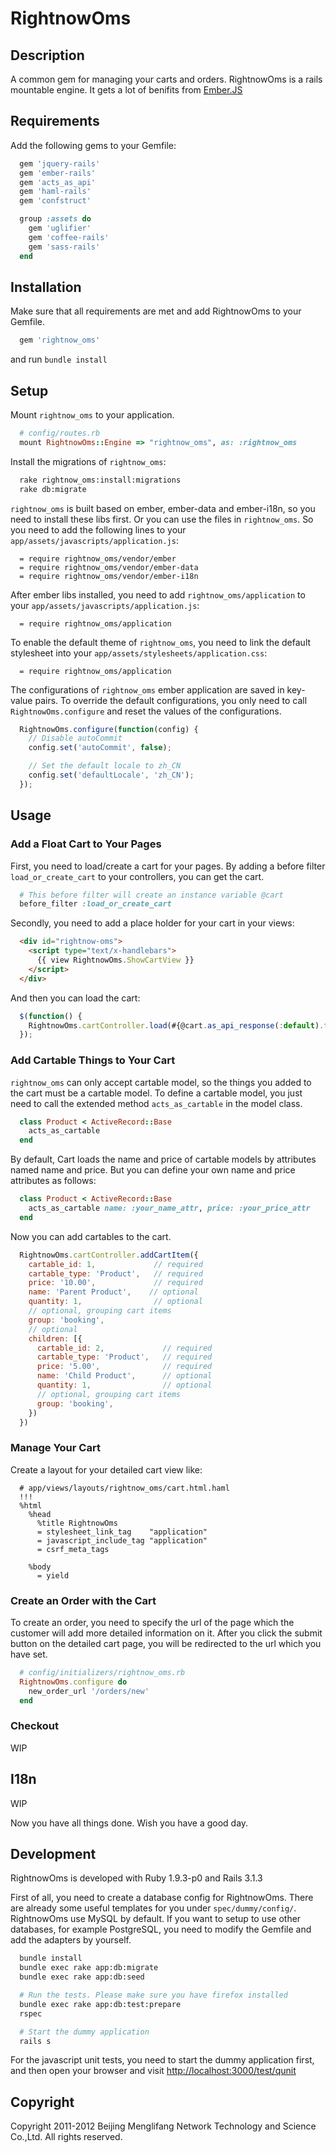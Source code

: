# RightnowOms

## Description

A common gem for managing your carts and orders. RightnowOms is a rails mountable engine. It gets a lot of benifits from [Ember.JS](http://emberjs.com)

## Requirements

Add the following gems to your Gemfile:

```ruby
  gem 'jquery-rails'
  gem 'ember-rails'
  gem 'acts_as_api'
  gem 'haml-rails'
  gem 'confstruct'

  group :assets do
    gem 'uglifier'
    gem 'coffee-rails'
    gem 'sass-rails'
  end
```

## Installation

Make sure that all requirements are met and add RightnowOms to your Gemfile.

```ruby
  gem 'rightnow_oms'
```

and run `bundle install`

## Setup

Mount `rightnow_oms` to your application.

```ruby
  # config/routes.rb
  mount RightnowOms::Engine => "rightnow_oms", as: :rightnow_oms
```

Install the migrations of `rightnow_oms`:

```bash
  rake rightnow_oms:install:migrations
  rake db:migrate
```

`rightnow_oms` is built based on ember, ember-data and ember-i18n, so you need to
install these libs first. Or you can use the files in
`rightnow_oms`. So you need to add the following lines to your `app/assets/javascripts/application.js`:

```
  = require rightnow_oms/vendor/ember
  = require rightnow_oms/vendor/ember-data
  = require rightnow_oms/vendor/ember-i18n
```

After ember libs installed, you need to add `rightnow_oms/application`
to your `app/assets/javascripts/application.js`:

```
  = require rightnow_oms/application
```

To enable the default theme of `rightnow_oms`, you need to link the
default stylesheet into your `app/assets/stylesheets/application.css`:

```
  = require rightnow_oms/application
```

The configurations of `rightnow_oms` ember application are saved in key-value
pairs. To override the default configurations, you only need to call
`RightnowOms.configure` and reset the values of the configurations.

```javascript
  RightnowOms.configure(function(config) {
    // Disable autoCommit
    config.set('autoCommit', false);

    // Set the default locale to zh_CN
    config.set('defaultLocale', 'zh_CN');
  });
```

## Usage

### Add a Float Cart to Your Pages

First, you need to load/create a cart for your pages. By adding a before
filter `load_or_create_cart` to your controllers, you can get the cart.

```ruby
  # This before filter will create an instance variable @cart
  before_filter :load_or_create_cart
```

Secondly, you need to add a place holder for your cart in your views:

```html
  <div id="rightnow-oms">
    <script type="text/x-handlebars">
      {{ view RightnowOms.ShowCartView }}
    </script>
  </div>
```

And then you can load the cart:

```javascript
  $(function() {
    RightnowOms.cartController.load(#{@cart.as_api_response(:default).to_json.html_safe});
  });
```

### Add Cartable Things to Your Cart

`rightnow_oms` can only accept cartable model, so the things you added
to the cart must be a cartable model. To define a cartable model, you
just need to call the extended method `acts_as_cartable` in the model
class.

``` ruby
  class Product < ActiveRecord::Base
    acts_as_cartable
  end
```

By default, Cart loads the name and price of cartable models by
attributes named name and price. But you can define your own name and
price attributes as follows:

```ruby
  class Product < ActiveRecord::Base
    acts_as_cartable name: :your_name_attr, price: :your_price_attr
  end
```

Now you can add cartables to the cart.

```javascript
  RightnowOms.cartController.addCartItem({
    cartable_id: 1,             // required
    cartable_type: 'Product',   // required
    price: '10.00',             // required
    name: 'Parent Product',    // optional
    quantity: 1,                // optional
    // optional, grouping cart items
    group: 'booking',
    // optional
    children: [{
      cartable_id: 2,             // required
      cartable_type: 'Product',   // required
      price: '5.00',              // required
      name: 'Child Product',      // optional
      quantity: 1,                // optional
      // optional, grouping cart items
      group: 'booking',
    })
  })
```

### Manage Your Cart

Create a layout for your detailed cart view like:

```haml
  # app/views/layouts/rightnow_oms/cart.html.haml
  !!!
  %html
    %head
      %title RightnowOms
      = stylesheet_link_tag    "application"
      = javascript_include_tag "application"
      = csrf_meta_tags

    %body
      = yield
```

### Create an Order with the Cart

To create an order, you need to specify the url of the page which the
customer will add more detailed information on it. After you click the
submit button on the detailed cart page, you will be redirected to the
url which you have set.

```ruby
  # config/initializers/rightnow_oms.rb
  RightnowOms.configure do
    new_order_url '/orders/new'
  end
```

### Checkout

WIP

## I18n

WIP

Now you have all things done. Wish you have a good day.

## Development

RightnowOms is developed with Ruby 1.9.3-p0 and Rails 3.1.3

First of all, you need to create a database config for RightnowOms.
There are already some useful templates for you under
`spec/dummy/config/`. RightnowOms use MySQL by default. If you want
to setup to use other databases, for example PostgreSQL, you need to modify the
Gemfile and add the adapters by yourself.

```bash
  bundle install
  bundle exec rake app:db:migrate
  bundle exec rake app:db:seed

  # Run the tests. Please make sure you have firefox installed
  bundle exec rake app:db:test:prepare
  rspec

  # Start the dummy application
  rails s
```

For the javascript unit tests, you need to start the dummy application
first, and then open your browser and visit
[http://localhost:3000/test/qunit](http://localhost:3000/test/qunit)

## Copyright
Copyright 2011-2012 Beijing Menglifang Network Technology and Science Co.,Ltd. All rights reserved.

